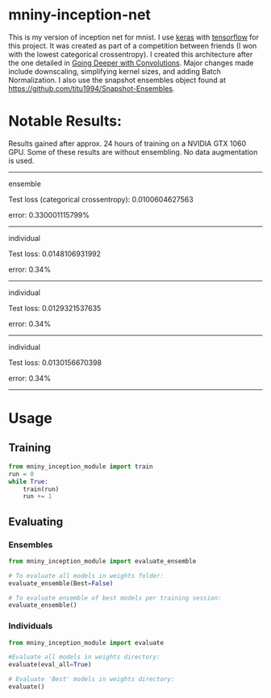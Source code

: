 # mniny-inception-net
This is my version of inception net for mnist. I use [keras](https://github.com/fchollet/keras) with [tensorflow](https://github.com/tensorflow/tensorflow) for this project. It was created as part of a competition between friends (I won with the lowest categorical crossentropy). I created this architecture after the one detailed in [Going Deeper with Convolutions](https://arxiv.org/abs/1409.4842). Major changes made include downscaling, simplifying kernel sizes, and adding Batch Normalization. I also use the snapshot ensembles object found at https://github.com/titu1994/Snapshot-Ensembles.

# Notable Results:

Results gained after approx. 24 hours of training on a NVIDIA GTX 1060 GPU. Some of these results are without ensembling. No data augmentation is used.

--------------------------------------

ensemble

Test loss (categorical crossentropy): 0.0100604627563

error: 0.330001115799%

--------------------------------------
individual

Test loss: 0.0148106931992

error: 0.34%

--------------------------------------
individual

Test loss: 0.0129321537635

error: 0.34%

--------------------------------------

individual

Test loss: 0.0130156670398

error: 0.34%

--------------------------------------

# Usage
## Training
```python
from mniny_inception_module import train
run = 0
while True:
    train(run)
    run += 1
```
## Evaluating
### Ensembles
```python
from mniny_inception_module import evaluate_ensemble

# To evaluate all models in weights folder:
evaluate_ensemble(Best=False)

# To evaluate ensemble of best models per training session:
evaluate_ensemble()
```
### Individuals
```python
from mniny_inception_module import evaluate

#Evaluate all models in weights directory:
evaluate(eval_all=True)

# Evaluate 'Best' models in weights directory:
evaluate()
```
